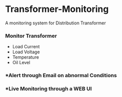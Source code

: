 # Transformer-Monitoring
A monitoring system for Distribution Transformer

### Monitor Transformer
* Load Current
* Load Voltage
* Temperature
* Oil Level
### *Alert through Email on abnormal Conditions
### *Live Monitoring through a WEB UI


